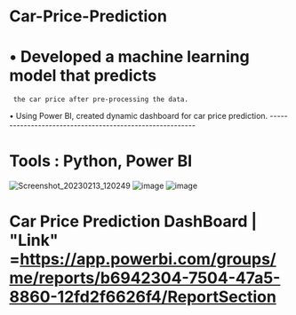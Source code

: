# Car-Price-Prediction

#  • Developed a machine learning model that predicts
     the car price after pre-processing the data.
   • Using Power BI, created dynamic dashboard for
     car price prediction.
     ---------------------------------------------------------
# Tools : Python, Power BI
![Screenshot_20230213_120249](https://user-images.githubusercontent.com/116962572/218387608-81bd55f8-2a74-4307-bf8f-05379a47d2e0.png)
![image](https://user-images.githubusercontent.com/116962572/218387740-6a8426fc-c954-4c58-8ac8-310c7c2d0929.png)
![image](https://user-images.githubusercontent.com/116962572/218387790-13cc0488-7e67-458a-9021-e87b27589933.png)


# Car Price Prediction DashBoard | "Link" =https://app.powerbi.com/groups/me/reports/b6942304-7504-47a5-8860-12fd2f6626f4/ReportSection
